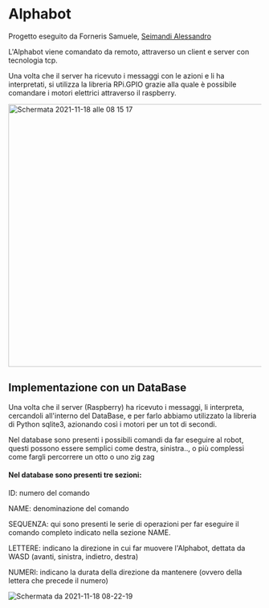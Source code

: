 # Alphabot
Progetto eseguito da Forneris Samuele, [Seimandi Alessandro](https://github.com/AleSeima)

L'Alphabot viene comandato da remoto, attraverso un client e server con tecnologia tcp.

Una volta che il server ha ricevuto i messaggi con le azioni e li ha interpretati, si utilizza la libreria RPi.GPIO grazie alla quale è possibile comandare i motori elettrici attraverso il raspberry.


<img width="524" alt="Schermata 2021-11-18 alle 08 15 17" src="https://user-images.githubusercontent.com/72200914/142370148-4eec84f4-447b-46c3-8e0f-6cc60ebd5bfe.png">


## Implementazione con un DataBase
Una volta che il server (Raspberry) ha ricevuto i messaggi, li interpreta, cercandoli all'interno del DataBase, e per farlo abbiamo utilizzato la libreria di Python sqlite3, azionando così i motori per un tot di secondi.

Nel database sono presenti i possibili comandi da far eseguire al robot, questi possono essere semplici come destra, sinistra.., o più complessi come fargli percorrere un otto o uno zig zag

#### Nel database sono presenti tre sezioni:

ID: numero del comando

NAME: denominazione del comando

SEQUENZA: qui sono presenti le serie di operazioni per far eseguire il comando completo indicato nella sezione NAME. 

LETTERE: indicano la direzione in cui far muovere l'Alphabot, dettata da WASD (avanti, sinistra, indietro, destra)

NUMERI: indicano la durata della direzione da mantenere (ovvero della lettera che precede il numero)

![Schermata da 2021-11-18 08-22-19](https://user-images.githubusercontent.com/72200995/142370591-e9a728ca-1074-4783-8329-a5c3b1e6e8c5.png)

